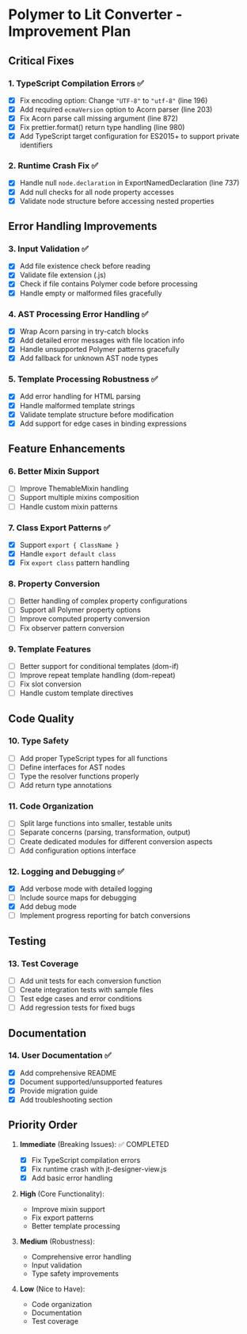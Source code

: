 # Polymer to Lit Converter - Improvement Plan

## Critical Fixes

### 1. TypeScript Compilation Errors ✅
- [x] Fix encoding option: Change `"UTF-8"` to `"utf-8"` (line 196)
- [x] Add required `ecmaVersion` option to Acorn parser (line 203)
- [x] Fix Acorn parse call missing argument (line 872)
- [x] Fix prettier.format() return type handling (line 980)
- [x] Add TypeScript target configuration for ES2015+ to support private identifiers

### 2. Runtime Crash Fix ✅
- [x] Handle null `node.declaration` in ExportNamedDeclaration (line 737)
- [x] Add null checks for all node property accesses
- [x] Validate node structure before accessing nested properties

## Error Handling Improvements

### 3. Input Validation ✅
- [x] Add file existence check before reading
- [x] Validate file extension (.js)
- [x] Check if file contains Polymer code before processing
- [x] Handle empty or malformed files gracefully

### 4. AST Processing Error Handling ✅
- [x] Wrap Acorn parsing in try-catch blocks
- [x] Add detailed error messages with file location info
- [x] Handle unsupported Polymer patterns gracefully
- [x] Add fallback for unknown AST node types

### 5. Template Processing Robustness ✅
- [x] Add error handling for HTML parsing
- [x] Handle malformed template strings
- [x] Validate template structure before modification
- [x] Add support for edge cases in binding expressions

## Feature Enhancements

### 6. Better Mixin Support
- [ ] Improve ThemableMixin handling
- [ ] Support multiple mixins composition
- [ ] Handle custom mixin patterns

### 7. Class Export Patterns ✅
- [x] Support `export { ClassName }`
- [x] Handle `export default class`
- [x] Fix `export class` pattern handling

### 8. Property Conversion
- [ ] Better handling of complex property configurations
- [ ] Support all Polymer property options
- [ ] Improve computed property conversion
- [ ] Fix observer pattern conversion

### 9. Template Features
- [ ] Better support for conditional templates (dom-if)
- [ ] Improve repeat template handling (dom-repeat)
- [ ] Fix slot conversion
- [ ] Handle custom template directives

## Code Quality

### 10. Type Safety
- [ ] Add proper TypeScript types for all functions
- [ ] Define interfaces for AST nodes
- [ ] Type the resolver functions properly
- [ ] Add return type annotations

### 11. Code Organization
- [ ] Split large functions into smaller, testable units
- [ ] Separate concerns (parsing, transformation, output)
- [ ] Create dedicated modules for different conversion aspects
- [ ] Add configuration options interface

### 12. Logging and Debugging ✅
- [x] Add verbose mode with detailed logging
- [ ] Include source maps for debugging
- [x] Add debug mode
- [ ] Implement progress reporting for batch conversions

## Testing

### 13. Test Coverage
- [ ] Add unit tests for each conversion function
- [ ] Create integration tests with sample files
- [ ] Test edge cases and error conditions
- [ ] Add regression tests for fixed bugs

## Documentation

### 14. User Documentation ✅
- [x] Add comprehensive README
- [x] Document supported/unsupported features
- [x] Provide migration guide
- [x] Add troubleshooting section

## Priority Order

1. **Immediate** (Breaking Issues): ✅ COMPLETED
   - [x] Fix TypeScript compilation errors
   - [x] Fix runtime crash with jt-designer-view.js
   - [x] Add basic error handling

2. **High** (Core Functionality):
   - Improve mixin support
   - Fix export patterns
   - Better template processing

3. **Medium** (Robustness):
   - Comprehensive error handling
   - Input validation
   - Type safety improvements

4. **Low** (Nice to Have):
   - Code organization
   - Documentation
   - Test coverage